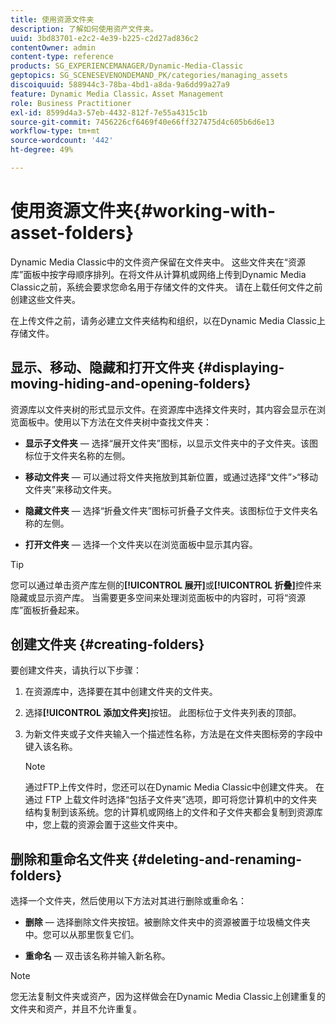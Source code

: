 ```yaml
---
title: 使用资源文件夹
description: 了解如何使用资产文件夹。
uuid: 3bd83701-e2c2-4e39-b225-c2d27ad836c2
contentOwner: admin
content-type: reference
products: SG_EXPERIENCEMANAGER/Dynamic-Media-Classic
geptopics: SG_SCENESEVENONDEMAND_PK/categories/managing_assets
discoiquuid: 588944c3-78ba-4bd1-a8da-9a6dd99a27a9
feature: Dynamic Media Classic，Asset Management
role: Business Practitioner
exl-id: 8599d4a3-57eb-4432-812f-7e55a4315c1b
source-git-commit: 7456226cf6469f40e66ff327475d4c605b6d6e13
workflow-type: tm+mt
source-wordcount: '442'
ht-degree: 49%

---
```


# 使用资源文件夹{#working-with-asset-folders}

Dynamic Media Classic中的文件资产保留在文件夹中。 这些文件夹在“资源库”面板中按字母顺序排列。在将文件从计算机或网络上传到Dynamic Media Classic之前，系统会要求您命名用于存储文件的文件夹。 请在上载任何文件之前创建这些文件夹。

在上传文件之前，请务必建立文件夹结构和组织，以在Dynamic Media Classic上存储文件。

## 显示、移动、隐藏和打开文件夹 {#displaying-moving-hiding-and-opening-folders}

资源库以文件夹树的形式显示文件。在资源库中选择文件夹时，其内容会显示在浏览面板中。使用以下方法在文件夹树中查找文件夹：

* **显示子文件夹**  — 选择“展开文件夹”图标，以显示文件夹中的子文件夹。该图标位于文件夹名称的左侧。

* **移动文件夹**  — 可以通过将文件夹拖放到其新位置，或通过选择“文件”>“移动文件夹”来移动文件夹。

* **隐藏文件夹**  — 选择“折叠文件夹”图标可折叠子文件夹。该图标位于文件夹名称的左侧。

* **打开文件夹**  — 选择一个文件夹以在浏览面板中显示其内容。

>[!TIP]
>
>您可以通过单击资产库左侧的&#x200B;**[!UICONTROL 展开]**&#x200B;或&#x200B;**[!UICONTROL 折叠]**&#x200B;控件来隐藏或显示资产库。 当需要更多空间来处理浏览面板中的内容时，可将“资源库”面板折叠起来。

## 创建文件夹 {#creating-folders}

要创建文件夹，请执行以下步骤：

1. 在资源库中，选择要在其中创建文件夹的文件夹。
1. 选择&#x200B;**[!UICONTROL 添加文件夹]**&#x200B;按钮。 此图标位于文件夹列表的顶部。
1. 为新文件夹或子文件夹输入一个描述性名称，方法是在文件夹图标旁的字段中键入该名称。

   >[!NOTE]
   >
   >通过FTP上传文件时，您还可以在Dynamic Media Classic中创建文件夹。 在通过 FTP 上载文件时选择“包括子文件夹”选项，即可将您计算机中的文件夹结构复制到该系统。您的计算机或网络上的文件和子文件夹都会复制到资源库中，您上载的资源会置于这些文件夹中。

## 删除和重命名文件夹 {#deleting-and-renaming-folders}

选择一个文件夹，然后使用以下方法对其进行删除或重命名：

* **删除**  — 选择删除文件夹按钮。被删除文件夹中的资源被置于垃圾桶文件夹中。您可以从那里恢复它们。

* **重命名**  — 双击该名称并输入新名称。

>[!NOTE]
>
>您无法复制文件夹或资产，因为这样做会在Dynamic Media Classic上创建重复的文件夹和资产，并且不允许重复。
